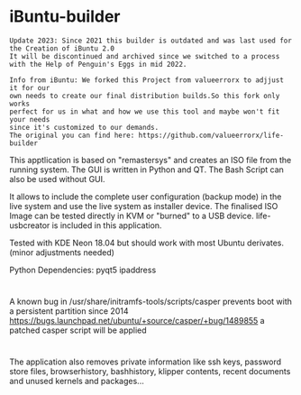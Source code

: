 # iBuntu-builder
```
Update 2023: Since 2021 this builder is outdated and was last used for the Creation of iBuntu 2.0 
It will be discontinued and archived since we switched to a process 
with the Help of Penguin's Eggs in mid 2022.
```

```
Info from iBuntu: We forked this Project from valueerrorx to adjjust it for our
own needs to create our final distribution builds.So this fork only works
perfect for us in what and how we use this tool and maybe won't fit your needs
since it's customized to our demands.
The original you can find here: https://github.com/valueerrorx/life-builder
```

This apptlication is based on "remastersys" and creates an ISO file from the running system.
The GUI is written in Python and QT.
The Bash Script can also be used without GUI.

It allows to include the complete user configuration (backup mode) in the live system and use the live system as installer device.
The finalised ISO Image can be tested directly in KVM or "burned" to a USB device.
life-usbcreator is included in this application.

Tested with KDE Neon 18.04 but should work with most Ubuntu derivates. (minor adjustments needed)

Python Dependencies:
pyqt5
ipaddress
#
A known bug in /usr/share/initramfs-tools/scripts/casper prevents boot with a persistent partition since 2014
https://bugs.launchpad.net/ubuntu/+source/casper/+bug/1489855
a patched casper script will be applied

#
The application also removes private information like ssh keys, password store files, browserhistory, bashhistory, klipper contents, recent documents and unused kernels and packages...
